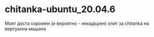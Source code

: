 # chitanka-ubuntu_20.04.6
Моят доста скромен (и вероятно - некадърен) опит за chitanka на виртуална машина
